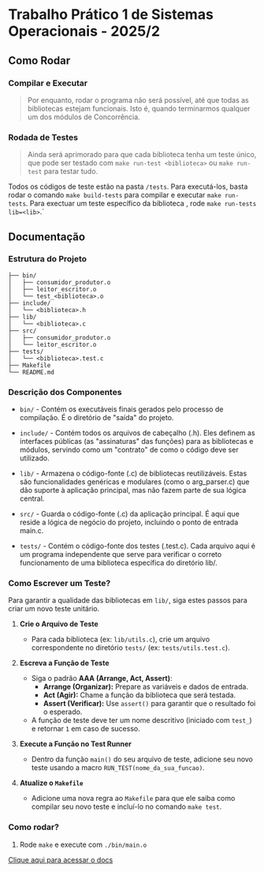 # Trabalho Prático 1 de Sistemas Operacionais - 2025/2

## Como Rodar

### Compilar e Executar

> Por enquanto, rodar o programa não será possível, até que todas as bibliotecas estejam funcionais.
> Isto é, quando terminarmos qualquer um dos módulos de Concorrência.

### Rodada de Testes

> Ainda será aprimorado para que cada biblioteca tenha um teste único, que pode ser testado com
> `make run-test <biblioteca>` ou `make run-test` para testar tudo.

Todos os códigos de teste estão na pasta `/tests`.
Para executá-los, basta rodar o comando `make build-tests` para compilar e executar `make run-tests`.
Para exectuar um teste específico da biblioteca <lib>, rode `make run-tests lib=<lib>`.`

## Documentação

### Estrutura do Projeto

```text
├── bin/
│   ├── consumidor_produtor.o
│   ├── leitor_escritor.o
│   └── test_<biblioteca>.o
├── include/
│   └── <biblioteca>.h
├── lib/
│   └── <biblioteca>.c
├── src/
│   ├── consumidor_produtor.o
│   └── leitor_escritor.o
├── tests/
│   └── <biblioteca>.test.c
├── Makefile
└── README.md
```

### Descrição dos Componentes

* `bin/` - Contém os executáveis finais gerados pelo processo de compilação. É o diretório de "saída" do projeto.

* `include/` - Contém todos os arquivos de cabeçalho (.h). Eles definem as interfaces públicas (as "assinaturas" das
  funções) para as bibliotecas e módulos, servindo como um "contrato" de como o código deve ser utilizado.

* `lib/` - Armazena o código-fonte (.c) de bibliotecas reutilizáveis. Estas são funcionalidades genéricas e modulares (como
  o arg_parser.c) que dão suporte à aplicação principal, mas não fazem parte de sua lógica central.

* `src/` - Guarda o código-fonte (.c) da aplicação principal. É aqui que reside a lógica de negócio do projeto, incluindo o
  ponto de entrada main.c.

* `tests/` - Contém o código-fonte dos testes (.test.c). Cada arquivo aqui é um programa independente que serve para
  verificar o correto funcionamento de uma biblioteca específica do diretório lib/.

### Como Escrever um Teste?

Para garantir a qualidade das bibliotecas em `lib/`, siga estes passos para criar um novo teste unitário.

1.  **Crie o Arquivo de Teste**
    -   Para cada biblioteca (ex: `lib/utils.c`), crie um arquivo correspondente no diretório `tests/` (ex: `tests/utils.test.c`).

2.  **Escreva a Função de Teste**
    -   Siga o padrão **AAA (Arrange, Act, Assert)**:
        -   **Arrange (Organizar):** Prepare as variáveis e dados de entrada.
        -   **Act (Agir):** Chame a função da biblioteca que será testada.
        -   **Assert (Verificar):** Use `assert()` para garantir que o resultado foi o esperado.
    -   A função de teste deve ter um nome descritivo (iniciado com `test_`) e retornar `1` em caso de sucesso.

3.  **Execute a Função no Test Runner**
    -   Dentro da função `main()` do seu arquivo de teste, adicione seu novo teste usando a macro `RUN_TEST(nome_da_sua_funcao)`.

4.  **Atualize o `Makefile`**
    -   Adicione uma nova regra ao `Makefile` para que ele saiba como compilar seu novo teste e incluí-lo no comando `make test`.

### Como rodar?

1. Rode `make` e execute com `./bin/main.o`

[Clique aqui para acessar o docs](https://docs.google.com/document/d/1y3xCDTN5BQ304H-XjCmLYPSic5DiraAq5Xw-LXptIdw/edit?usp=sharing)
